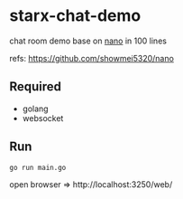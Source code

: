 # starx-chat-demo
chat room demo base on [nano](https://github.com/showmei5320/nano) in 100 lines

refs: https://github.com/showmei5320/nano

## Required
- golang
- websocket

## Run
```
go run main.go
```

open browser => http://localhost:3250/web/